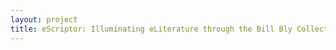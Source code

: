 ```yaml
--- 
layout: project 
title: eScriptor: Illuminating eLiterature through the Bill Bly Collection
---
```



